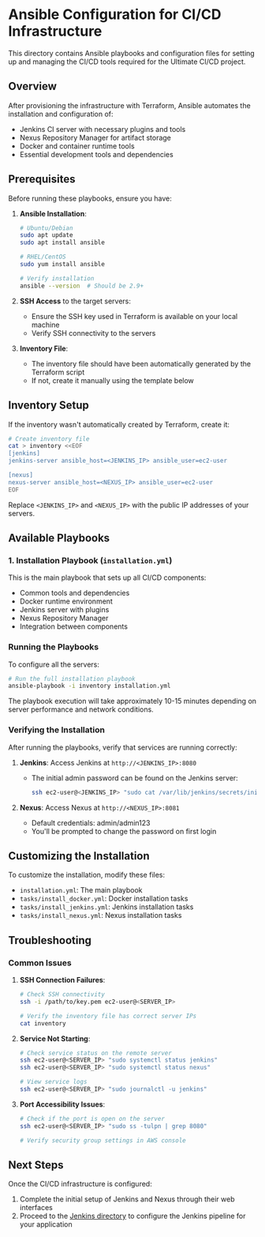 # Ansible Configuration for CI/CD Infrastructure

This directory contains Ansible playbooks and configuration files for setting up and managing the CI/CD tools required for the Ultimate CI/CD project.

## Overview

After provisioning the infrastructure with Terraform, Ansible automates the installation and configuration of:

- Jenkins CI server with necessary plugins and tools
- Nexus Repository Manager for artifact storage
- Docker and container runtime tools
- Essential development tools and dependencies

## Prerequisites

Before running these playbooks, ensure you have:

1. **Ansible Installation**:
   ```bash
   # Ubuntu/Debian
   sudo apt update
   sudo apt install ansible
   
   # RHEL/CentOS
   sudo yum install ansible
   
   # Verify installation
   ansible --version  # Should be 2.9+
   ```

2. **SSH Access** to the target servers:
   - Ensure the SSH key used in Terraform is available on your local machine
   - Verify SSH connectivity to the servers

3. **Inventory File**:
   - The inventory file should have been automatically generated by the Terraform script
   - If not, create it manually using the template below

## Inventory Setup

If the inventory wasn't automatically created by Terraform, create it:

```bash
# Create inventory file
cat > inventory <<EOF
[jenkins]
jenkins-server ansible_host=<JENKINS_IP> ansible_user=ec2-user

[nexus]
nexus-server ansible_host=<NEXUS_IP> ansible_user=ec2-user
EOF
```

Replace `<JENKINS_IP>` and `<NEXUS_IP>` with the public IP addresses of your servers.

## Available Playbooks

### 1. Installation Playbook (`installation.yml`)

This is the main playbook that sets up all CI/CD components:

- Common tools and dependencies
- Docker runtime environment
- Jenkins server with plugins
- Nexus Repository Manager
- Integration between components

### Running the Playbooks

To configure all the servers:

```bash
# Run the full installation playbook
ansible-playbook -i inventory installation.yml
```

The playbook execution will take approximately 10-15 minutes depending on server performance and network conditions.

### Verifying the Installation

After running the playbooks, verify that services are running correctly:

1. **Jenkins**: Access Jenkins at `http://<JENKINS_IP>:8080`
   - The initial admin password can be found on the Jenkins server: 
     ```bash
     ssh ec2-user@<JENKINS_IP> "sudo cat /var/lib/jenkins/secrets/initialAdminPassword"
     ```

2. **Nexus**: Access Nexus at `http://<NEXUS_IP>:8081`
   - Default credentials: admin/admin123
   - You'll be prompted to change the password on first login

## Customizing the Installation

To customize the installation, modify these files:

- `installation.yml`: The main playbook
- `tasks/install_docker.yml`: Docker installation tasks
- `tasks/install_jenkins.yml`: Jenkins installation tasks
- `tasks/install_nexus.yml`: Nexus installation tasks

## Troubleshooting

### Common Issues

1. **SSH Connection Failures**:
   ```bash
   # Check SSH connectivity
   ssh -i /path/to/key.pem ec2-user@<SERVER_IP>
   
   # Verify the inventory file has correct server IPs
   cat inventory
   ```

2. **Service Not Starting**:
   ```bash
   # Check service status on the remote server
   ssh ec2-user@<SERVER_IP> "sudo systemctl status jenkins"
   ssh ec2-user@<SERVER_IP> "sudo systemctl status nexus"
   
   # View service logs
   ssh ec2-user@<SERVER_IP> "sudo journalctl -u jenkins"
   ```

3. **Port Accessibility Issues**:
   ```bash
   # Check if the port is open on the server
   ssh ec2-user@<SERVER_IP> "sudo ss -tulpn | grep 8080"
   
   # Verify security group settings in AWS console
   ```

## Next Steps

Once the CI/CD infrastructure is configured:

1. Complete the initial setup of Jenkins and Nexus through their web interfaces
2. Proceed to the [Jenkins directory](../Jenkins/) to configure the Jenkins pipeline for your application